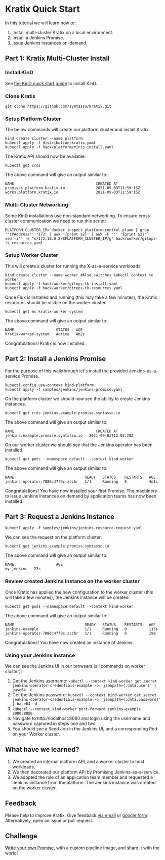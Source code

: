 # Kratix Quick Start

In this tutorial we will learn how to:
1. Install multi-cluster Kratix on a local environment. 
2. Install a Jenkins Promise.
3. Issue Jenkins instances on-demand.


## Part 1: Kratix Multi-Cluster Install

### Install KinD

See [the KinD quick start guide](https://kind.sigs.k8s.io/docs/user/quick-start/) to install KinD.

### Clone Kratix
```
git clone https://github.com/syntasso/kratix.git
```

### Setup Platform Cluster

The below commands will create our platform cluster and install Kratix.

```
kind create cluster --name platform
kubectl apply -f distribution/kratix.yaml
kubectl apply -f hack/platform/minio-install.yaml
```

The Kratix API should now be available.

```
kubectl get crds
```

The above command will give an output similar to:
```
NAME                                     CREATED AT
promises.platform.kratix.io              2021-09-03T11:59:16Z
works.platform.kratix.io                 2021-09-03T11:59:16Z
```

### Multi-Cluster Networking
Some KinD installations use non-standard networking. To ensure cross-cluster communication we need to run this script: 

```
PLATFORM_CLUSTER_IP=`docker inspect platform-control-plane | grep '"IPAddress": "172' | awk '{print $2}' | awk -F '"' '{print $2}'` 
sed -i'' -e "s/172.18.0.2/$PLATFORM_CLUSTER_IP/g" hack/worker/gitops-tk-resources.yaml
```

### Setup Worker Cluster
This will create a cluster for running the X-as-a-service workloads:

```
kind create cluster --name worker #Also switches kubectl context to worker
kubectl apply -f hack/worker/gitops-tk-install.yaml
kubectl apply -f hack/worker/gitops-tk-resources.yaml
```

Once Flux is installed and running (this may take a few minutes), the Kratix resources should be visible on the worker cluster.

```
kubectl get ns kratix-worker-system
```

The above command will give an output similar to:
```
NAME                   STATUS   AGE
kratix-worker-system   Active   4m2s
```

Congratulations! Kratix is now installed.

## Part 2: Install a Jenkins Promise 

For the purpose of this walkthrough let's install the provided Jenkins-as-a-service Promise.

```
kubectl config use-context kind-platform
kubectl apply -f samples/jenkins/jenkins-promise.yaml
```

On the platform cluster we should now see the ability to create Jenkins instances.

```
kubectl get crds jenkins.example.promise.syntasso.io
```

The above command will give an output similar to:
```
NAME                                     CREATED AT
jenkins.example.promise.syntasso.io   2021-09-03T12:02:20Z
```

On our worker cluster we should see that the Jenkins operator has been installed. 

```
kubectl get pods --namespace default --context kind-worker
```

The above command will give an output similar to:
```
NAME                                READY   STATUS    RESTARTS   AGE
jenkins-operator-7886c47f9c-zschr   1/1     Running   0          4m1s
```

Congratulations! You have now installed your first Promise. The machinery to issue Jenkins instances on demand by application teams has now been installed.

## Part 3: Request a Jenkins Instance

```
kubectl apply -f samples/jenkins/jenkins-resource-request.yaml
```

We can see the request on the platform cluster.

```
kubectl get jenkins.example.promise.syntasso.io
```

The above command will give an output similar to:
```
NAME                   AGE
my-jenkins   27s
```

### Review created Jenkins instance on the worker cluster

Once Kratix has applied the new configuration to the worker cluster (this will take a few minutes), the Jenkins instance will be created.

```
kubectl get pods --namespace default --context kind-worker
```

The above command will give an output similar to:
```
NAME                                READY   STATUS    RESTARTS   AGE
jenkins-example                     1/1     Running   0          113s
jenkins-operator-7886c47f9c-zschr   1/1     Running   0          19m
```

Congratulations! You have now created an instance of Jenkins.

### Using your Jenkins instance

We can see the Jenkins UI in our browsers (all commands on worker cluster):
1. Get the Jenkins username: `kubectl --context kind-worker get secret jenkins-operator-credentials-example -o 'jsonpath={.data.user}' | base64 -d`
2. Get the Jenkins password: `kubectl --context kind-worker get secret jenkins-operator-credentials-example -o 'jsonpath={.data.password}' | base64 -d`
3. `kubectl --context kind-worker port-forward jenkins-example 8080:8080` 
4. Navigate to http://localhost:8080 and login using the username and password captured in steps one and two. 
5. You should see a Seed Job in the Jenkins UI, and a corresponding Pod on your Worker cluster. 



## What have we learned?

1. We created an internal platform API, and a worker cluster to host workloads. 
2. We then decorated our platform API by Promising Jenkins-as-a-service.
3. We adopted the role of an application team member and requested a Jenkins instance from the platform. The Jenkins instance was created on the worker cluster.

## Feedback

Please help to improve Kratix. Give feedback [via email](mailto:feedback@syntasso.io?subject=Kratix%20Feedback) or [google form](https://forms.gle/WVXwVRJsqVFkHfJ79). Alternatively, open an issue or pull request.

## Challenge 
[Write your own Promise](./writing-a-promise.md), with a custom pipeline image, and share it with the world!
